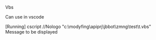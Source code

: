 Vbs

Can use in vscode

[Running] cscript //Nologo "c:\modyfing\apiprj\jbbot\zmng\test\t.vbs"
Message to be displayed

